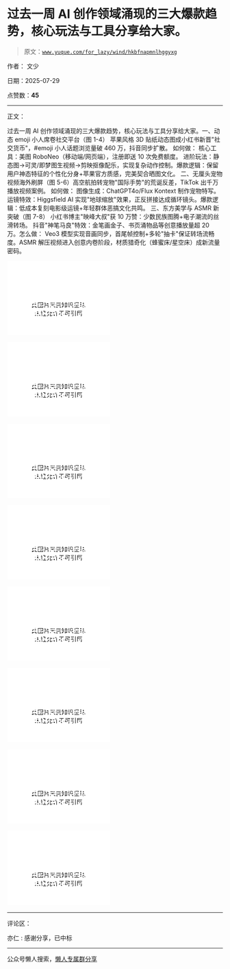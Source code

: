 # 过去一周 AI 创作领域涌现的三大爆款趋势，核心玩法与工具分享给大家。

> 原文：[`www.yuque.com/for_lazy/wind/hkbfnapmnlhggyxg`](https://www.yuque.com/for_lazy/wind/hkbfnapmnlhggyxg)

作者： 文少

日期：2025-07-29

点赞数：**45**

* * *

正文：

过去一周 AI 创作领域涌现的三大爆款趋势，核心玩法与工具分享给大家。 ​​一、动态 emoji 小人席卷社交平台​​（图 1-4）
​​苹果风格 3D 贴纸动态图成小红书新晋"社交货币"，#emoji 小人话题浏览量破 460 万，抖音同步扩散。 ​​如何做：
核心工具：美图 RoboNeo（移动端/网页端），注册即送 10 次免费额度。 进阶玩法：静态图→可灵/即梦图生视频→剪映抠像配乐，实现复杂动作控制。
​​爆款逻辑​​：保留用户神态特征的个性化分身+苹果官方质感，完美契合晒图文化。 二、无厘头宠物视频海外刷屏​​（图 5-6）
​​高空航拍转宠物"国际手势"的荒诞反差，TikTok 出千万播放视频案例。 ​​如何做： 图像生成：ChatGPT4o/Flux
Kontext 制作宠物特写。 运镜特效：Higgsfield AI 实现"地球缩放"效果，正反拼接达成循环镜头。
​​爆款逻辑：低成本复刻电影级运镜+年轻群体恶搞文化共鸣。 三、东方美学与 ASMR 新突破​​（图 7-8）
小红书博主"映峰大叔"获 10 万赞：少数民族图腾+电子潮流的丝滑转场。 抖音"神笔马良"特效：金笔画金子、书页涌物品等创意播放量超 20 万。 ​​怎么做：
Veo3 模型实现音画同步，首尾帧控制+多轮"抽卡"保证转场流畅度。 ​​ASMR 解压视频进入创意内卷阶段，材质猎奇化（蜂蜜床/星空床）成新流量密码。

![](img/1c8168090b7f4f6a4d83e79e9b90b3e6.png "None")

![](img/32392b858034d159211744e4a269ebfb.png "None")

![](img/adf7264cd7faea48aa0acf41ae859515.png "None")

![](img/ca9f56af02398dfe60f005af3154c798.png "None")

![](img/6434ab3c20ef5a86e8c046ae0d35b00c.png "None")

![](img/84c8899c61e1db98d46edc6489fb0a3c.png "None")

![](img/0d63b5f70467966ab83ef0506151ec4f.png "None")

![](img/c1ef6bab0cb9fc782af17fbe520a85ac.png "None")

* * *

评论区：

亦仁 : 感谢分享，已中标

* * *

公众号懒人搜索，[懒人专属群分享](https://lazybook.fun/#/blog/group)